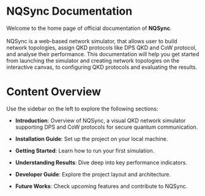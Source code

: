 # NQSync Documentation

Welcome to the home page of official documentation of <strong>NQSync</strong>.<br><br>
NQSync is a web-based network simulator, that allows user to build network topologies, assign QKD protocols like DPS QKD and CoW protocol, and analyse their performance.
This documentation will help you get started from launching the simulator and creating network topologies on the interactive canvas, to configuring QKD protocols and evaluating the results.

# Content Overview

Use the sidebar on the left to explore the following sections:

- **Introduction**: Overview of NQSync, a visual QKD network simulator supporting DPS and CoW protocols for secure quantum communication.

- **Installation Guide**: Set up the project on your local machine.
- **Getting Started**: Learn how to run your first simulation.
- **Understanding Results**: Dive deep into key performance indicators.
- **Developer Guide**: Explore the project layout and architecture.
- **Future Works**: Check upcoming features and contribute to NQSync.
